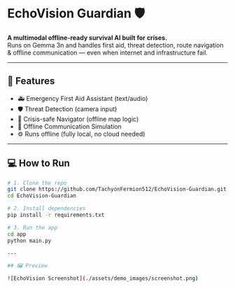 # EchoVision Guardian 🛡️

**A multimodal offline-ready survival AI built for crises.**  
Runs on Gemma 3n and handles first aid, threat detection, route navigation & offline communication — even when internet and infrastructure fail.

---

## 🚀 Features

- 🚑 Emergency First Aid Assistant (text/audio)
- 🛡️ Threat Detection (camera input)
- 🧭 Crisis-safe Navigator (offline map logic)
- 📡 Offline Communication Simulation
- ⚙️ Runs offline (fully local, no cloud needed)

---

## 💻 How to Run

```bash
# 1. Clone the repo
git clone https://github.com/TachyonFermion512/EchoVision-Guardian.git
cd EchoVision-Guardian

# 2. Install dependencies
pip install -r requirements.txt

# 3. Run the app
cd app
python main.py

---

## 🖼️ Preview

![EchoVision Screenshot](./assets/demo_images/screenshot.png)

